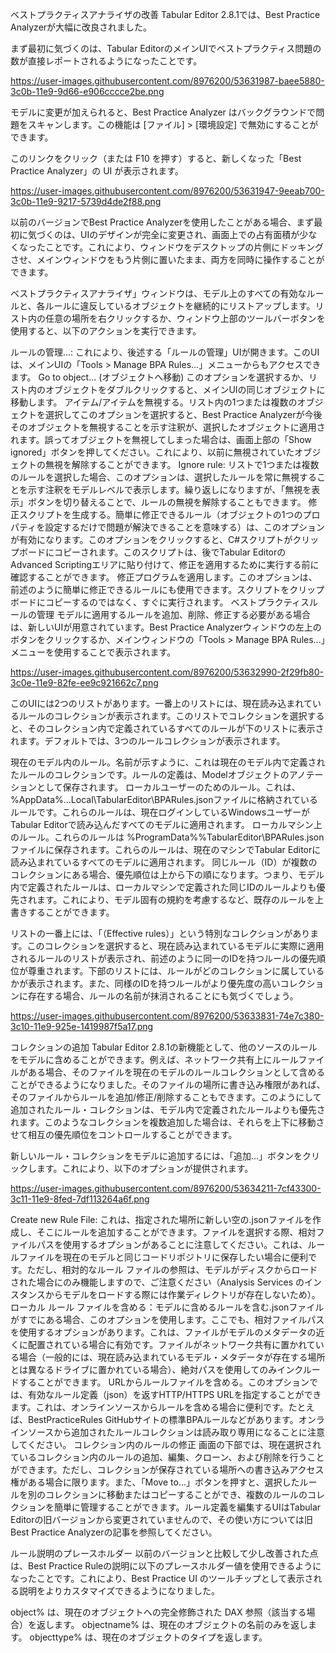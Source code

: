 ベストプラクティスアナライザの改善
Tabular Editor 2.8.1では、Best Practice Analyzerが大幅に改良されました。

まず最初に気づくのは、Tabular EditorのメインUIでベストプラクティス問題の数が直接レポートされるようになったことです。

https://user-images.githubusercontent.com/8976200/53631987-baee5880-3c0b-11e9-9d66-e906cccce2be.png

モデルに変更が加えられると、Best Practice Analyzer はバックグラウンドで問題をスキャンします。この機能は [ファイル] > [環境設定] で無効にすることができます。

このリンクをクリック（または F10 を押す）すると、新しくなった「Best Practice Analyzer」の UI が表示されます。

https://user-images.githubusercontent.com/8976200/53631947-9eeab700-3c0b-11e9-9217-5739d4de2f88.png

以前のバージョンでBest Practice Analyzerを使用したことがある場合、まず最初に気づくのは、UIのデザインが完全に変更され、画面上での占有面積が少なくなったことです。これにより、ウィンドウをデスクトップの片側にドッキングさせ、メインウィンドウをもう片側に置いたまま、両方を同時に操作することができます。

ベストプラクティスアナライザ」ウィンドウは、モデル上のすべての有効なルールと、各ルールに違反しているオブジェクトを継続的にリストアップします。リスト内の任意の場所を右クリックするか、ウィンドウ上部のツールバーボタンを使用すると、以下のアクションを実行できます。

ルールの管理...: これにより、後述する「ルールの管理」UIが開きます。このUIは、メインUIの「Tools > Manage BPA Rules...」メニューからもアクセスできます。
Go to object... (オブジェクトへ移動) このオプションを選択するか、リスト内のオブジェクトをダブルクリックすると、メインUIの同じオブジェクトに移動します。
アイテム/アイテムを無視する。リスト内の1つまたは複数のオブジェクトを選択してこのオプションを選択すると、Best Practice Analyzerが今後そのオブジェクトを無視することを示す注釈が、選択したオブジェクトに適用されます。誤ってオブジェクトを無視してしまった場合は、画面上部の「Show ignored」ボタンを押してください。これにより、以前に無視されていたオブジェクトの無視を解除することができます。
Ignore rule: リストで1つまたは複数のルールを選択した場合、このオプションは、選択したルールを常に無視することを示す注釈をモデルレベルで表示します。繰り返しになりますが、「無視を表示」ボタンを切り替えることで、ルールの無視を解除することもできます。
修正スクリプトを生成する。簡単に修正できるルール（オブジェクトの1つのプロパティを設定するだけで問題が解決できることを意味する）は、このオプションが有効になります。このオプションをクリックすると、C#スクリプトがクリップボードにコピーされます。このスクリプトは、後でTabular EditorのAdvanced Scriptingエリアに貼り付けて、修正を適用するために実行する前に確認することができます。
修正プログラムを適用します。このオプションは、前述のように簡単に修正できるルールにも使用できます。スクリプトをクリップボードにコピーするのではなく、すぐに実行されます。
ベストプラクティスルールの管理
モデルに適用するルールを追加、削除、修正する必要がある場合は、新しいUIが用意されています。Best Practice Analyzerウィンドウの左上のボタンをクリックするか、メインウィンドウの「Tools > Manage BPA Rules...」メニューを使用することで表示されます。

https://user-images.githubusercontent.com/8976200/53632990-2f29fb80-3c0e-11e9-82fe-ee9c921662c7.png

このUIには2つのリストがあります。一番上のリストには、現在読み込まれているルールのコレクションが表示されます。このリストでコレクションを選択すると、そのコレクション内で定義されているすべてのルールが下のリストに表示されます。デフォルトでは、3つのルールコレクションが表示されます。

現在のモデル内のルール。名前が示すように、これは現在のモデル内で定義されたルールのコレクションです。ルールの定義は、Modelオブジェクトのアノテーションとして保存されます。
ローカルユーザーのためのルール。これは、%AppData%...Local\TabularEditor\BPARules.jsonファイルに格納されているルールです。これらのルールは、現在ログインしているWindowsユーザーがTabular Editorで読み込んだすべてのモデルに適用されます。
ローカルマシン上のルール。これらのルールは %ProgramData%%TabularEditor\BPARules.json ファイルに保存されます。これらのルールは、現在のマシンでTabular Editorに読み込まれているすべてのモデルに適用されます。
同じルール（ID）が複数のコレクションにある場合、優先順位は上から下の順になります。つまり、モデル内で定義されたルールは、ローカルマシンで定義された同じIDのルールよりも優先されます。これにより、モデル固有の規約を考慮するなど、既存のルールを上書きすることができます。

リストの一番上には、「（Effective rules）」という特別なコレクションがあります。このコレクションを選択すると、現在読み込まれているモデルに実際に適用されるルールのリストが表示され、前述のように同一のIDを持つルールの優先順位が尊重されます。下部のリストには、ルールがどのコレクションに属しているかが表示されます。また、同様のIDを持つルールがより優先度の高いコレクションに存在する場合、ルールの名前が抹消されることにも気づくでしょう。

https://user-images.githubusercontent.com/8976200/53633831-74e7c380-3c10-11e9-925e-1419987f5a17.png

コレクションの追加
Tabular Editor 2.8.1の新機能として、他のソースのルールをモデルに含めることができます。例えば、ネットワーク共有上にルールファイルがある場合、そのファイルを現在のモデルのルールコレクションとして含めることができるようになりました。そのファイルの場所に書き込み権限があれば、そのファイルからルールを追加/修正/削除することもできます。このようにして追加されたルール・コレクションは、モデル内で定義されたルールよりも優先されます。このようなコレクションを複数追加した場合は、それらを上下に移動させて相互の優先順位をコントロールすることができます。

新しいルール・コレクションをモデルに追加するには、「追加...」ボタンをクリックします。これにより、以下のオプションが提供されます。

https://user-images.githubusercontent.com/8976200/53634211-7cf43300-3c11-11e9-8fed-7df113264a6f.png

Create new Rule File: これは、指定された場所に新しい空の.jsonファイルを作成し、そこにルールを追加することができます。ファイルを選択する際、相対ファイルパスを使用するオプションがあることに注意してください。これは、ルールファイルを現在のモデルと同じコードリポジトリに保存したい場合に便利です。ただし、相対的なルール ファイルの参照は、モデルがディスクからロードされた場合にのみ機能しますので、ご注意ください（Analysis Services のインスタンスからモデルをロードする際には作業ディレクトリが存在しないため）。
ローカル ルール ファイルを含める：モデルに含めるルールを含む.jsonファイルがすでにある場合、このオプションを使用します。ここでも、相対ファイルパスを使用するオプションがあります。これは、ファイルがモデルのメタデータの近くに配置されている場合に有効です。ファイルがネットワーク共有に置かれている場合（一般的には、現在読み込まれているモデル・メタデータが存在する場所とは異なるドライブに置かれている場合）、絶対パスを使用してのみインクルードすることができます。
URLからルールファイルを含める。このオプションでは、有効なルール定義（json）を返すHTTP/HTTPS URLを指定することができます。これは、オンラインソースからルールを含める場合に便利です。たとえば、BestPracticeRules GitHubサイトの標準BPAルールなどがあります。オンラインソースから追加されたルールコレクションは読み取り専用になることに注意してください。
コレクション内のルールの修正
画面の下部では、現在選択されているコレクション内のルールの追加、編集、クローン、および削除を行うことができます。ただし、コレクションが保存されている場所への書き込みアクセス権がある場合に限ります。また、「Move to...」ボタンを押すと、選択したルールを別のコレクションに移動またはコピーすることができ、複数のルールのコレクションを簡単に管理することができます。ルール定義を編集するUIはTabular Editorの旧バージョンから変更されていませんので、その使い方については旧Best Practice Analyzerの記事を参照してください。

ルール説明のプレースホルダー
以前のバージョンと比較して少し改善された点は、Best Practice Ruleの説明に以下のプレースホルダー値を使用できるようになったことです。これにより、Best Practice UI のツールチップとして表示される説明をよりカスタマイズできるようになりました。

object% は、現在のオブジェクトへの完全修飾された DAX 参照（該当する場合）を返します。
objectname% は、現在のオブジェクトの名前のみを返します。
objecttype% は、現在のオブジェクトのタイプを返します。
